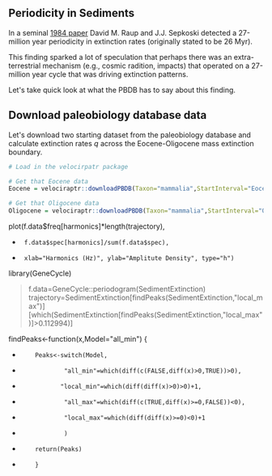 ## Periodicity in Sediments
In a seminal [1984 paper](https://www.pnas.org/content/pnas/81/3/801.full.pdf) David M. Raup and J.J. Sepkoski detected a 27-million year periodicity in extinction rates (originally stated to be 26 Myr).

This finding sparked a lot of speculation that perhaps there was an extra-terrestrial mechanism (e.g., cosmic radition, impacts) that operated on a 27-million year cycle that was driving extinction patterns. 

Let's take quick look at what the PBDB has to say about this finding.

## Download paleobiology database data
Let's download two starting dataset from the paleobiology database and calculate extinction rates *q* across the Eocene-Oligocene mass extinction boundary.

````R
# Load in the velocirpatr package

# Get that Eocene data
Eocene = velociraptr::downloadPBDB(Taxon="mammalia",StartInterval="Eocene",EndInterval="Eocene")

# Get that Oligocene data
Oligocene = velociraptr::downloadPBDB(Taxon="mammalia",StartInterval="Oligocene",EndInterval="Oligocene")
````
plot(f.data$freq[harmonics]*length(trajectory), 
+      f.data$spec[harmonics]/sum(f.data$spec), 
+      xlab="Harmonics (Hz)", ylab="Amplitute Density", type="h")
library(GeneCycle)
> f.data=GeneCycle::periodogram(SedimentExtinction)
trajectory=SedimentExtinction[findPeaks(SedimentExtinction,"local_max")][which(SedimentExtinction[findPeaks(SedimentExtinction,"local_max")]>0.112994)]

findPeaks<-function(x,Model="all_min") {
+         Peaks<-switch(Model,
+                 "all_min"=which(diff(c(FALSE,diff(x)>0,TRUE))>0),
+                "local_min"=which(diff(diff(x)>0)>0)+1,
+                 "all_max"=which(diff(c(TRUE,diff(x)>=0,FALSE))<0),
+                 "local_max"=which(diff(diff(x)>=0)<0)+1
+                 )
+         return(Peaks)
+         }
